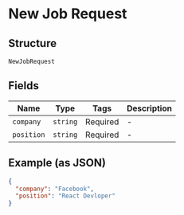 
# New Job Request

## Structure

`NewJobRequest`

## Fields

| Name | Type | Tags | Description |
|  --- | --- | --- | --- |
| `company` | `string` | Required | - |
| `position` | `string` | Required | - |

## Example (as JSON)

```json
{
  "company": "Facebook",
  "position": "React Devloper"
}
```


